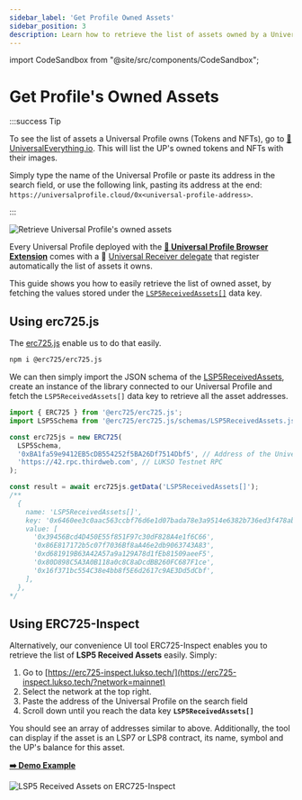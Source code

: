 ```yaml
---
sidebar_label: 'Get Profile Owned Assets'
sidebar_position: 3
description: Learn how to retrieve the list of assets owned by a Universal Profile.
---
```


import CodeSandbox from "@site/src/components/CodeSandbox";

# Get Profile's Owned Assets

<CodeSandbox src="https://codesandbox.io/embed/qxqdn8?view=split+%2B+preview&module=%2Fsrc%2Findex.ts&previewwindow=console&fontsize=12&hidenavigation=1&theme=dark" />

:::success Tip

To see the list of assets a Universal Profile owns (Tokens and NFTs), go to [🔗 UniversalEverything.io](https://universaleverything.io/). This will list the UP's owned tokens and NFTs with their images.

Simply type the name of the Universal Profile or paste its address in the search field, or use the following link, pasting its address at the end: `https://universalprofile.cloud/0x<universal-profile-address>`.

:::

![Retrieve Universal Profile's owned assets](../img/retrieved-up-owned-assets.png)

Every Universal Profile deployed with the [**🧩 Universal Profile Browser Extension**](/install-up-browser-extension) comes with a 📢 [Universal Receiver delegate](../../../standards/accounts/lsp1-universal-receiver-delegate.md) that register automatically the list of assets it owns.

This guide shows you how to easily retrieve the list of owned asset, by fetching the values stored under the [`LSP5ReceivedAssets[]`](../../../standards/metadata/lsp5-received-assets.md#lsp5receivedassets) data key.

## Using erc725.js

The [erc725.js](../../../tools/dapps/erc725js/getting-started.md) enable us to do that easily.

```bash
npm i @erc725/erc725.js
```

We can then simply import the JSON schema of the [LSP5ReceivedAssets](../../../standards/metadata/lsp5-received-assets.md), create an instance of the library connected to our Universal Profile and fetch the `LSP5ReceivedAssets[]` data key to retrieve all the asset addresses.

```ts
import { ERC725 } from '@erc725/erc725.js';
import LSP5Schema from '@erc725/erc725.js/schemas/LSP5ReceivedAssets.json';

const erc725js = new ERC725(
  LSP5Schema,
  '0xBA1fa59e9412EB5cDB554252f5BA26Df7514Dbf5', // Address of the Universal Profile
  'https://42.rpc.thirdweb.com', // LUKSO Testnet RPC
);

const result = await erc725js.getData('LSP5ReceivedAssets[]');
/**
  {
    name: 'LSP5ReceivedAssets[]',
    key: '0x6460ee3c0aac563ccbf76d6e1d07bada78e3a9514e6382b736ed3f478ab7b90b',
    value: [
      '0x39456Bcd4D450E55f851F97c30dF828A4e1f6C66',
      '0x86E817172b5c07f7036Bf8aA46e2db9063743A83',
      '0xd681919B63A42A57a9a129A78d1fEb81509aeeF5',
      '0x80D898C5A3A0B118a0c8C8aDcdBB260FC687F1ce',
      '0x16f371bc554C38e4bb8f5E6d2617c9AE3Dd5dCbf',
    ],
  },
*/
```

## Using ERC725-Inspect

Alternatively, our convenience UI tool ERC725-Inspect enables you to retrieve the list of **LSP5 Received Assets** easily. Simply:

1. Go to [https://erc725-inspect.lukso.tech/](https://erc725-inspect.lukso.tech/?network=mainnet)
2. Select the network at the top right.
3. Paste the address of the Universal Profile on the search field
4. Scroll down until you reach the data key **`LSP5ReceivedAssets[]`**

You should see an array of addresses similar to above. Additionally, the tool can display if the asset is an LSP7 or LSP8 contract, its name, symbol and the UP's balance for this asset.

[**➡️ Demo Example**](https://erc725-inspect.lukso.tech/inspector?address=0xBA1fa59e9412EB5cDB554252f5BA26Df7514Dbf5&network=mainnet)

![LSP5 Received Assets on ERC725-Inspect](../img/lsp5-received-assets-erc725-inspect.png)
